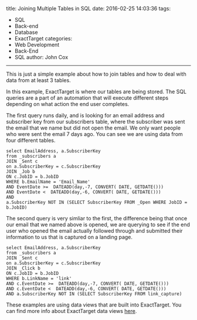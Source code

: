 title: Joining Multiple Tables in SQL
date: 2016-02-25 14:03:36
tags:
  - SQL
  - Back-end
  - Database
  - ExactTarget
categories:
  - Web Development
  - Back-End
  - SQL
author: John Cox
---
This is just a simple example about how to join tables and how to deal with data from at least 3 tables.

In this example, ExactTarget is where our tables are being stored. The SQL queries are a part of an automation that will execute different steps depending on what action the end user completes. 

The first query runs daily, and is looking for an email address and subscriber key from our subscribers table, where the subscriber was sent the email that we name but did not open the email. We only want people who were sent the email 7 days ago. You can see we are using data from four different tables.
``` mysql
select EmailAddress, a.SubscriberKey
from _subscribers a
JOIN _Sent c
on a.SubscriberKey = c.SubscriberKey
JOIN _Job b
ON c.JobID = b.JobID
WHERE b.EmailName = 'Email_Name'
AND EventDate >=  DATEADD(day,-7, CONVERT( DATE, GETDATE()))
AND EventDate <  DATEADD(day,-6, CONVERT( DATE, GETDATE()))
AND
a.SubscriberKey NOT IN (SELECT SubscriberKey FROM _Open WHERE JobID = b.JobID)
```

The second query is very simliar to the first, the difference being that once our email that we named above is opened, we are querying to see if the end user who opened the email actually followed through and submitted their information to us that is captured on a landing page.

``` mysql
select EmailAddress, a.SubscriberKey
from _subscribers a
JOIN _Sent c
on a.SubscriberKey = c.SubscriberKey
JOIN _Click b
ON c.JobID = b.JobID
WHERE b.LinkName = 'link'
AND c.EventDate >=  DATEADD(day,-7, CONVERT( DATE, GETDATE()))
AND c.EventDate <  DATEADD(day,-6, CONVERT( DATE, GETDATE()))
AND a.SubscriberKey NOT IN (SELECT SubscriberKey FROM link_capture)
``` 

These examples are using data views that are built into ExactTarget.
You can find more info about ExactTarget data views [here](https://help.exacttarget.com/en/documentation/exacttarget/interactions/activities/query_activity/).